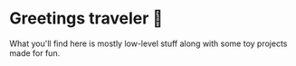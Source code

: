 # Greetings traveler 👋

What you'll find here is mostly low-level stuff along with some toy projects made for fun.
